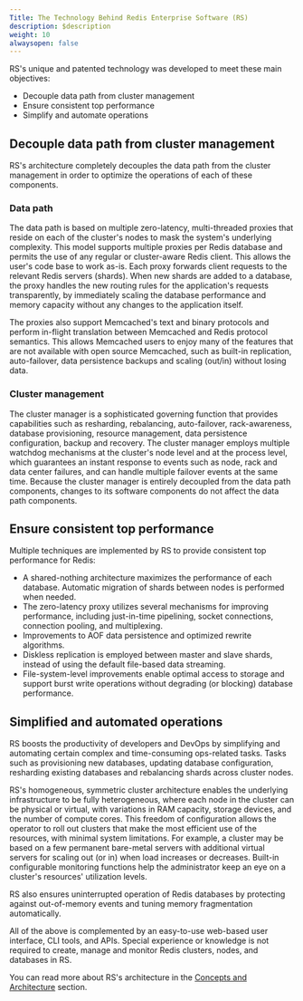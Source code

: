 ```yaml
---
Title: The Technology Behind Redis Enterprise Software (RS)
description: $description
weight: 10
alwaysopen: false
---
```

RS's unique and patented technology was developed to meet these main
objectives:

-   Decouple data path from cluster management
-   Ensure consistent top performance
-   Simplify and automate operations

Decouple data path from cluster management
------------------------------------------

RS's architecture completely decouples the data path from the cluster
management in order to optimize the operations of each of these
components.

### Data path

The data path is based on multiple zero-latency, multi-threaded proxies
that reside on each of the cluster's nodes to mask the system's
underlying complexity. This model supports multiple proxies per Redis
database and permits the use of any regular or cluster-aware Redis
client. This allows the user's code base to work as-is. Each proxy
forwards client requests to the relevant Redis servers (shards). When
new shards are added to a database, the proxy handles the new routing
rules for the application's requests transparently, by immediately
scaling the database performance and memory capacity without any changes
to the application itself.

The proxies also support Memcached's text and binary protocols and
perform in-flight translation between Memcached and Redis protocol
semantics. This allows Memcached users to enjoy many of the features
that are not available with open source Memcached, such as built-in
replication, auto-failover, data persistence backups and scaling
(out/in) without losing data.

### Cluster management

The cluster manager is a sophisticated governing function that provides
capabilities such as resharding, rebalancing, auto-failover,
rack-awareness, database provisioning, resource management, data
persistence configuration, backup and recovery. The cluster manager
employs multiple watchdog mechanisms at the cluster's node level and at
the process level, which guarantees an instant response to events such
as node, rack and data center failures, and can handle multiple failover
events at the same time. Because the cluster manager is entirely
decoupled from the data path components, changes to its software
components do not affect the data path components.

Ensure consistent top performance
---------------------------------

Multiple techniques are implemented by RS to provide consistent top
performance for Redis:

-   A shared-nothing architecture maximizes the performance of each
    database. Automatic migration of shards between nodes is performed
    when needed.
-   The zero-latency proxy utilizes several mechanisms for improving
    performance, including just-in-time pipelining, socket connections,
    connection pooling, and multiplexing.
-   Improvements to AOF data persistence and optimized rewrite
    algorithms.
-   Diskless replication is employed between master and slave shards,
    instead of using the default file-based data streaming.
-   File-system-level improvements enable optimal access to storage and
    support burst write operations without degrading (or blocking)
    database performance.

Simplified and automated operations
-----------------------------------

RS boosts the productivity of developers and DevOps by simplifying and
automating certain complex and time-consuming ops-related tasks. Tasks
such as provisioning new databases, updating database configuration,
resharding existing databases and rebalancing shards across cluster
nodes.

RS's homogeneous, symmetric cluster architecture enables the underlying
infrastructure to be fully heterogeneous, where each node in the cluster
can be physical or virtual, with variations in RAM capacity, storage
devices, and the number of compute cores. This freedom of configuration
allows the operator to roll out clusters that make the most efficient
use of the resources, with minimal system limitations. For example, a
cluster may be based on a few permanent bare-metal servers with
additional virtual servers for scaling out (or in) when load increases
or decreases. Built-in configurable monitoring functions help the
administrator keep an eye on a cluster's resources' utilization levels.

RS also ensures uninterrupted operation of Redis databases by protecting
against out-of-memory events and tuning memory fragmentation
automatically.

All of the above is complemented by an easy-to-use web-based user
interface, CLI tools, and APIs. Special experience or knowledge is not
required to create, manage and monitor Redis clusters, nodes, and
databases in RS.

You can read more about RS's architecture in the [Concepts and
Architecture](/redis-enterprise-documentation/concepts-architecture/overview/)
section.
